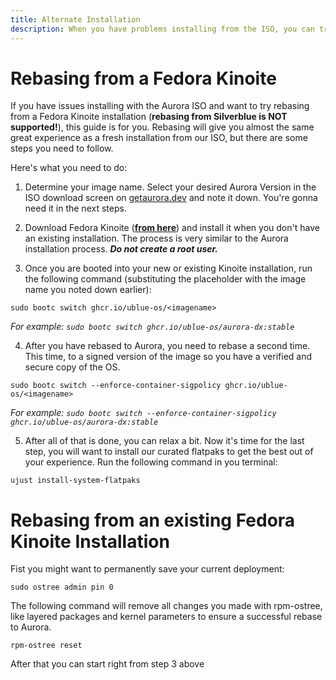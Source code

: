 ```yaml
---
title: Alternate Installation
description: When you have problems installing from the ISO, you can try rebasing.
---
```


# Rebasing from a Fedora Kinoite

If you have issues installing with the Aurora ISO and want to try rebasing from a Fedora Kinoite installation (**rebasing from Silverblue is NOT supported!**), this guide is for you. Rebasing will give you almost the same great experience as a fresh installation from our ISO, but there are some steps you need to follow.

Here's what you need to do:

1. Determine your image name. Select your desired Aurora Version in the ISO download screen on <a target="_blank" href="https://getaurora.dev">getaurora.dev</a> and note it down. You're gonna need it in the next steps.

2. Download Fedora Kinoite (**<a target="_blank" href="https://fedoraproject.org/atomic-desktops/kinoite/">from here</a>**) and install it when you don't have an existing installation. The process is very similar to the Aurora installation process. **_Do not create a root user._**

3. Once you are booted into your new or existing Kinoite installation, run the following command (substituting the placeholder with the image name you noted down earlier):

```
sudo bootc switch ghcr.io/ublue-os/<imagename>
```

_For example: `sudo bootc switch ghcr.io/ublue-os/aurora-dx:stable`_

4. After you have rebased to Aurora, you need to rebase a second time. This time, to a signed version of the image so you have a verified and secure copy of the OS.

```
sudo bootc switch --enforce-container-sigpolicy ghcr.io/ublue-os/<imagename>
```

_For example: `sudo bootc switch --enforce-container-sigpolicy ghcr.io/ublue-os/aurora-dx:stable`_

5. After all of that is done, you can relax a bit. Now it's time for the last step, you will want to install our curated flatpaks to get the best out of your experience. Run the following command in you terminal:

```
ujust install-system-flatpaks
```

# Rebasing from an existing Fedora Kinoite Installation

Fist you might want to permanently save your current deployment:

```
sudo ostree admin pin 0
```

The following command will remove all changes you made with rpm-ostree, like layered packages and kernel parameters to ensure a successful rebase to Aurora.

```
rpm-ostree reset
```

After that you can start right from step 3 above
